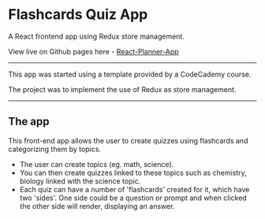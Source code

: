 # Flashcards Quiz App

A React frontend app using Redux store management.

View live on Github pages here - [React-Planner-App](https://danielstewardson.github.io/Flashcards-App-Redux/)

---

This app was started using a template provided by a CodeCademy course.

The project was to implement the use of Redux as store management.

---

## The app

This front-end app allows the user to create quizzes using flashcards and categorizing them by topics.

* The user can create topics (eg. math, science). 
* You can then create quizzes linked to these topics such as chemistry, biology linked with the science topic.
* Each quiz can have a number of 'flashcards' created for it, which have two 'sides'. One side could be a question or prompt and when clicked the other side will render, displaying an answer. 